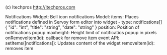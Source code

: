 (c) Itechpros
http://itechpros.com

Notifications Widget:
   Bell icon notifications
   Model:
     items:     Places notifications defined in Servoy form editor into widget
                - type: notifications[] {
			"id": "int",
			"title": "string",
			"date": "string"
		 }
     position:  Position of notifications popup
     maxheight: Height limit of notificatios popup in pixels
     onRemoveItem(id): callback for remove item event
   API:
     setItems([notifications]): Updates content of the widget
     removeItem(id): removes item
   

